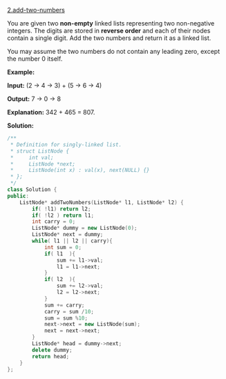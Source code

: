 [2.add-two-numbers](https://leetcode.com/problems/add-two-numbers/)  

You are given two **non-empty** linked lists representing two non-negative integers. The digits are stored in **reverse order** and each of their nodes contain a single digit. Add the two numbers and return it as a linked list.

You may assume the two numbers do not contain any leading zero, except the number 0 itself.

**Example:**

  
**Input:** (2 -> 4 -> 3) + (5 -> 6 -> 4)
  
**Output:** 7 -> 0 -> 8
  
**Explanation:** 342 + 465 = 807.  



**Solution:**  

```cpp
/**
 * Definition for singly-linked list.
 * struct ListNode {
 *     int val;
 *     ListNode *next;
 *     ListNode(int x) : val(x), next(NULL) {}
 * };
 */
class Solution {
public:
    ListNode* addTwoNumbers(ListNode* l1, ListNode* l2) {
        if( !l1) return l2;
        if( !l2 ) return l1;
        int carry = 0;
        ListNode* dummy = new ListNode(0);
        ListNode* next = dummy;
        while( l1 || l2 || carry){
            int sum = 0;
            if( l1  ){
                sum += l1->val;
                l1 = l1->next;
            }
            if( l2  ){
                sum += l2->val;
                l2 = l2->next;
            }
            sum += carry;
            carry = sum /10;
            sum = sum %10;
            next->next = new ListNode(sum);
            next = next->next;
        }
        ListNode* head = dummy->next;
        delete dummy;
        return head;
    }
};
```
      